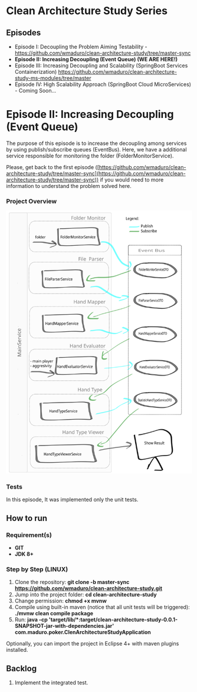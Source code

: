 # Clean Architecture Study Series

## Episodes

- Episode I: Decoupling the Problem Aiming Testability - https://github.com/wmaduro/clean-architecture-study/tree/master-sync
- **Episode II: Increasing Decoupling (Event Queue)  (WE ARE HERE!)**
- Episode III: Increasing Decoupling and Scalability (SpringBoot Services Containerization) https://github.com/wmaduro/clean-architecture-study-ms-modules/tree/master
- Episode IV: High Scalability Approach (SpringBoot Cloud MicroServices) - Coming Soon... 

# Episode II: Increasing Decoupling (Event Queue)

The purpose of this episode is to increase the decoupling among services by using publish/subscribe queues (EventBus). 
Here, we have a additional service responsible for monitoring the folder (FolderMonitorService).

Please, get back to the first episode ([https://github.com/wmaduro/clean-architecture-study/tree/master-sync](https://github.com/wmaduro/clean-architecture-study/tree/master-sync)) if you would need to more 
information to understand the problem solved here.

### Project Overview
![alt text](https://raw.githubusercontent.com/wmaduro/clean-architecture-study/master-eventbus/md-files/overview.svg)

### Tests

In this episode, It was implemented only the unit tests. 

## How to run

### Requirement(s)
- **GIT**
- **JDK 8+**

### Step by Step (LINUX)
1. Clone the repository: **git clone -b master-sync https://github.com/wmaduro/clean-architecture-study.git**
2. Jump into the project folder: **cd clean-architecture-study**
3. Change permission: **chmod +x mvnw**
4. Compile using built-in maven  (notice that all unit tests will be triggered): **./mvnw clean compile package**
5. Run: **java -cp 'target/lib/*:target/clean-architecture-study-0.0.1-SNAPSHOT-jar-with-dependencies.jar' com.maduro.poker.ClenArchitectureStudyApplication**

Optionally, you can import the project in Eclipse 4+ with maven plugins installed. 

## Backlog

1. Implement the integrated test.

